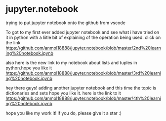 ﻿# jupyter.notebook

trying to put jupyter notebook onto the github from vscode


To got to my first ever added jupyter notebook and see what i have tried on it in python with a liitle bit of explaining of the operation being used. click on the link https://github.com/anmol18888/jupyter.notebook/blob/master/2nd%20learning%20notebook.ipynb

also here is the new link to my notebook about lists and tuples in python.hope you like it
https://github.com/anmol18888/jupyter.notebook/blob/master/3rd%20learning%20notebook.ipynb

hey there guys! adding another jupyter notebook and this time the topic is dictionaries and sets hope you like it. here is the link to it https://github.com/anmol18888/jupyter.notebook/blob/master/4th%20learning%20notebook.ipynb


hope you like my work it! if you do, please give it a star :)